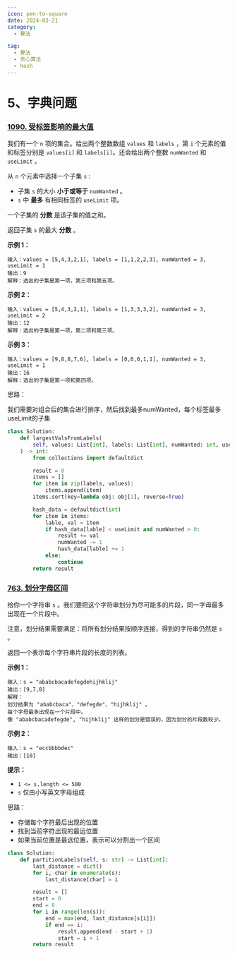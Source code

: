```yaml
---
icon: pen-to-square
date: 2024-03-21
category:
  - 算法

tag:
  - 算法
  - 贪心算法
  - hash
---
```




# 5、字典问题



### [1090. 受标签影响的最大值](https://leetcode.cn/problems/largest-values-from-labels/)



我们有一个 `n` 项的集合。给出两个整数数组 `values` 和 `labels` ，第 `i` 个元素的值和标签分别是 `values[i]` 和 `labels[i]`。还会给出两个整数 `numWanted` 和 `useLimit` 。

从 `n` 个元素中选择一个子集 `s` :

- 子集 `s` 的大小 **小于或等于** `numWanted` 。
- `s` 中 **最多** 有相同标签的 `useLimit` 项。

一个子集的 **分数** 是该子集的值之和。

返回子集 `s` 的最大 **分数** 。

 

**示例 1：**

```
输入：values = [5,4,3,2,1], labels = [1,1,2,2,3], numWanted = 3, useLimit = 1
输出：9
解释：选出的子集是第一项，第三项和第五项。
```

**示例 2：**

```
输入：values = [5,4,3,2,1], labels = [1,3,3,3,2], numWanted = 3, useLimit = 2
输出：12
解释：选出的子集是第一项，第二项和第三项。
```

**示例 3：**

```
输入：values = [9,8,8,7,6], labels = [0,0,0,1,1], numWanted = 3, useLimit = 1
输出：16
解释：选出的子集是第一项和第四项。
```

思路：

我们需要对组合后的集合进行排序，然后找到最多numWanted，每个标签最多useLimit的子集

```python
class Solution:
    def largestValsFromLabels(
        self, values: List[int], labels: List[int], numWanted: int, useLimit: int
    ) -> int:
        from collections import defaultdict

        result = 0
        items = []
        for item in zip(labels, values):
            items.append(item)
        items.sort(key=lambda obj: obj[1], reverse=True)

        hash_data = defaultdict(int)
        for item in items:
            lable, val = item
            if hash_data[lable] < useLimit and numWanted > 0:
                result += val
                numWanted -= 1
                hash_data[lable] += 1
            else:
                continue
        return result

```



### [763. 划分字母区间](https://leetcode.cn/problems/partition-labels/)

给你一个字符串 `s` 。我们要把这个字符串划分为尽可能多的片段，同一字母最多出现在一个片段中。

注意，划分结果需要满足：将所有划分结果按顺序连接，得到的字符串仍然是 `s` 。

返回一个表示每个字符串片段的长度的列表。

 

**示例 1：**

```
输入：s = "ababcbacadefegdehijhklij"
输出：[9,7,8]
解释：
划分结果为 "ababcbaca"、"defegde"、"hijhklij" 。
每个字母最多出现在一个片段中。
像 "ababcbacadefegde", "hijhklij" 这样的划分是错误的，因为划分的片段数较少。 
```

**示例 2：**

```
输入：s = "eccbbbbdec"
输出：[10]
```

 

**提示：**

- `1 <= s.length <= 500`
- `s` 仅由小写英文字母组成

思路：

- 存储每个字符最后出现的位置
- 找到当前字符出现的最远位置
- 如果当前位置是最远位置，表示可以分割出一个区间

```python
class Solution:
    def partitionLabels(self, s: str) -> List[int]:
        last_distance = dict()
        for i, char in enumerate(s):
            last_distance[char] = i

        result = []
        start = 0
        end = 0
        for i in range(len(s)):
            end = max(end, last_distance[s[i]])
            if end == i:
                result.append(end - start + 1)
                start = i + 1
        return result

```

